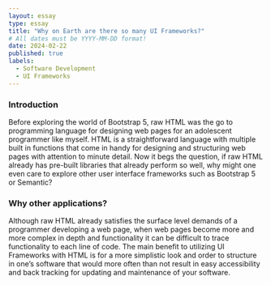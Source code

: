 ```yaml
---
layout: essay
type: essay
title: "Why on Earth are there so many UI Frameworks?"
# All dates must be YYYY-MM-DD format!
date: 2024-02-22
published: true
labels:
  - Software Development
  - UI Frameworks
---
```

### Introduction

Before exploring the world of Bootstrap 5, raw HTML was the go to programming language for designing web pages for an adolescent programmer like myself. HTML is a straightforward language with multiple built in functions that come in handy for designing and structuring web pages with attention to minute detail. Now it begs the question, if raw HTML already has pre-built libraries that already perform so well, why might one even care to explore other user interface frameworks such as Bootstrap 5 or Semantic?

### Why other applications?

Although raw HTML already satisfies the surface level demands of a programmer developing a web page, when web pages become more and more complex in depth and functionality it can be difficult to trace functionality to each line of code. The main benefit to utilizing UI Frameworks with HTML is for a more simplistic look and order to structure in one’s software that would more often than not result in easy accessibility and back tracking for updating and maintenance of your software. 
